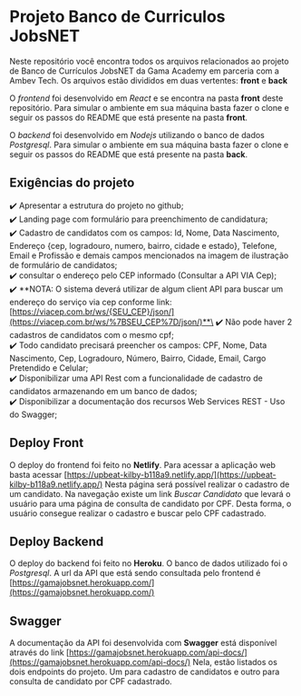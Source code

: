# Projeto Banco de Curriculos JobsNET

Neste repositório você encontra todos os arquivos relacionados ao projeto de Banco de Currículos JobsNET da Gama Academy em parceria com a Ambev Tech.
Os arquivos estão divididos em duas vertentes: **front** e **back**

O *frontend* foi desenvolvido em *React* e se encontra na pasta **front** deste repositório. Para simular o ambiente em sua máquina basta fazer o clone e seguir os passos do README que está presente na pasta **front**.

O *backend* foi desenvolvido em *Nodejs* utilizando o banco de dados *Postgresql*. Para simular o ambiente em sua máquina basta fazer o clone e seguir os passos do README que está presente na pasta **back**.

## Exigências do projeto

 :heavy_check_mark: Apresentar a estrutura do projeto no github;\
 :heavy_check_mark: Landing page com formulário para preenchimento de candidatura;\
 :heavy_check_mark: Cadastro de candidatos com os campos: Id, Nome, Data Nascimento, Endereço {cep, logradouro, numero, bairro, cidade e estado}, Telefone, Email e Profissão e demais campos mencionados na imagem de ilustração de formulário de candidatos;\
 :heavy_check_mark: consultar o endereço pelo CEP informado (Consultar a API VIA Cep);\
 :heavy_check_mark: **NOTA: O sistema deverá utilizar de algum client API para buscar um endereço do serviço via cep conforme link:  [](https://viacep.com.br/ws/%7BSEU_CEP%7D/json/)[https://viacep.com.br/ws/{SEU_CEP}/json/](https://viacep.com.br/ws/%7BSEU_CEP%7D/json/)**\
 :heavy_check_mark: Não pode haver 2 cadastros de candidatos com o mesmo cpf;\
 :heavy_check_mark: Todo candidato precisará preencher os campos: CPF, Nome, Data Nascimento, Cep, Logradouro, Número, Bairro, Cidade, Email, Cargo Pretendido e Celular;\
 :heavy_check_mark: Disponibilizar uma API Rest com a funcionalidade de cadastro de candidatos armazenando em um banco de dados;\
 :heavy_check_mark: Disponibilizar a documentação dos recursos Web Services REST - Uso do Swagger;
 
## Deploy Front

O deploy do frontend foi feito no **Netlify**.
Para acessar a aplicação web basta acessar [https://upbeat-kilby-b118a9.netlify.app/](https://upbeat-kilby-b118a9.netlify.app/)
Nesta página será possível realizar o cadastro de um candidato. Na navegação existe um link *Buscar Candidato* que levará o usuário para uma página de consulta de candidato por CPF.
Desta forma, o usuário consegue realizar o cadastro e buscar pelo CPF cadastrado.

## Deploy Backend

O deploy do backend foi feito no **Heroku**.
O banco de dados utilizado foi o *Postgresql*.
A url da API que está sendo consultada pelo frontend é [https://gamajobsnet.herokuapp.com/](https://gamajobsnet.herokuapp.com/)


## Swagger

A documentação da API foi desenvolvida com **Swagger** está disponível através do link [https://gamajobsnet.herokuapp.com/api-docs/](https://gamajobsnet.herokuapp.com/api-docs/)
Nela, estão listados os dois endpoints do projeto. Um para cadastro de candidatos e outro para consulta de candidato por CPF cadastrado.
